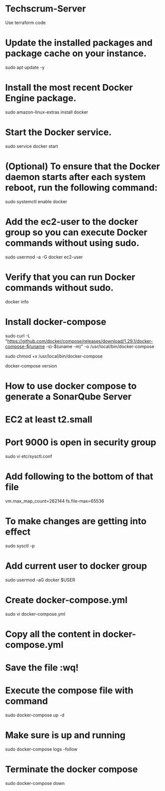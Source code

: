 # Techscrum-Server
Use terraform code 

# Update the installed packages and package cache on your instance.

sudo apt update -y

# Install the most recent Docker Engine package.

sudo amazon-linux-extras install docker

# Start the Docker service.

sudo service docker start

# (Optional) To ensure that the Docker daemon starts after each system reboot, run the following command:

sudo systemctl enable docker

# Add the ec2-user to the docker group so you can execute Docker commands without using sudo.

sudo usermod -a -G docker ec2-user

# Verify that you can run Docker commands without sudo.

docker info

# Install docker-compose

sudo curl -L "https://github.com/docker/compose/releases/download/1.29.1/docker-compose-$(uname -s)-$(uname -m)" -o /usr/local/bin/docker-compose

sudo chmod +x /usr/local/bin/docker-compose

docker-compose version

# How to use docker compose to generate a SonarQube Server
# EC2 at least t2.small
# Port 9000 is open in security group

sudo vi etc/sysctl.conf

# Add following to the bottom of that file
vm.max_map_count=262144
fs.file-max=65536

# To make changes are getting into effect
sudo sysctl -p

# Add current user to docker group
sudo usermod -aG docker $USER

# Create docker-compose.yml
sudo vi docker-compose.yml

# Copy all the content in docker-compose.yml

# Save the file :wq!

# Execute the compose file with command
sudo docker-compose up -d

# Make sure is up and running
sudo docker-compose logs -follow

# Terminate the docker compose
sudo docker-compose down
